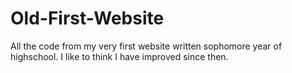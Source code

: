 # Old-First-Website
All the code from my very first website written sophomore year of highschool. I like to think I have improved since then.
